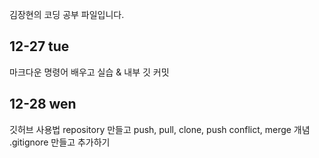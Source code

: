 김장현의 코딩 공부 파일입니다.

## 12-27 tue 

마크다운 명령어 배우고 실습 & 내부 깃 커밋

## 12-28 wen

깃허브 사용법 repository 만들고 push, pull, clone, push conflict, merge 개념 .gitignore 만들고 추가하기